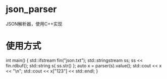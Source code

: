 # json_parser
JSON解析器，使用C++实现
# 使用方式
  int main() {
      std::ifstream fin("json.txt");
      std::stringstream ss; ss << fin.rdbuf();
      std::string s{ ss.str() };
      auto x = parser(s).value();
      std::cout << x << "\n";
      std::cout << x["123"] << std::endl;
  }
